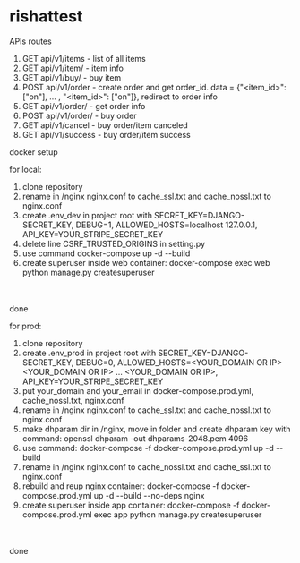 # rishattest

APIs routes

1) GET api/v1/items - list of all items
2) GET api/v1/item/<itemId> - item info
3) GET api/v1/buy/<itemId> - buy item
4) POST api/v1/order - create order and get order_id. data = {"<item_id>": ["on"], ... , "<item_id>": ["on"]}, redirect to order info
5) GET api/v1/order/<orderId> - get order info 
6) POST api/v1/order/<orderId> - buy order 
7) GET api/v1/cancel - buy order/item canceled 
8) GET api/v1/success - buy order/item success



docker setup

for local:
1) clone repository
2) rename in /nginx nginx.conf to cache_ssl.txt and cache_nossl.txt to nginx.conf
3) create .env_dev in project root with SECRET_KEY=DJANGO-SECRET_KEY, DEBUG=1, ALLOWED_HOSTS=localhost 127.0.0.1, API_KEY=YOUR_STRIPE_SECRET_KEY
4) delete line CSRF_TRUSTED_ORIGINS in setting.py
5) use command docker-compose up -d --build
6) create superuser inside web container: docker-compose exec web python manage.py createsuperuser
<br>
<br>
done

for prod:

1) clone repository
2) create .env_prod in project root with SECRET_KEY=DJANGO-SECRET_KEY, DEBUG=0, ALLOWED_HOSTS=<YOUR_DOMAIN OR IP> <YOUR_DOMAIN OR IP> ... <YOUR_DOMAIN OR IP>, API_KEY=YOUR_STRIPE_SECRET_KEY
3) put your_domain and your_email in docker-compose.prod.yml, cache_nossl.txt, nginx.conf
4) rename in /nginx nginx.conf to cache_ssl.txt and cache_nossl.txt to nginx.conf
5) make dhparam dir in /nginx, move in folder and create dhparam key with command: openssl dhparam -out dhparams-2048.pem 4096
6) use command: docker-compose -f docker-compose.prod.yml up -d --build
7) rename in /nginx nginx.conf to cache_nossl.txt and cache_ssl.txt to nginx.conf
8) rebuild and reup nginx container: docker-compose -f docker-compose.prod.yml up -d --build --no-deps nginx
9) create superuser inside app container: docker-compose -f docker-compose.prod.yml exec app python manage.py createsuperuser
<br>
<br>
done

